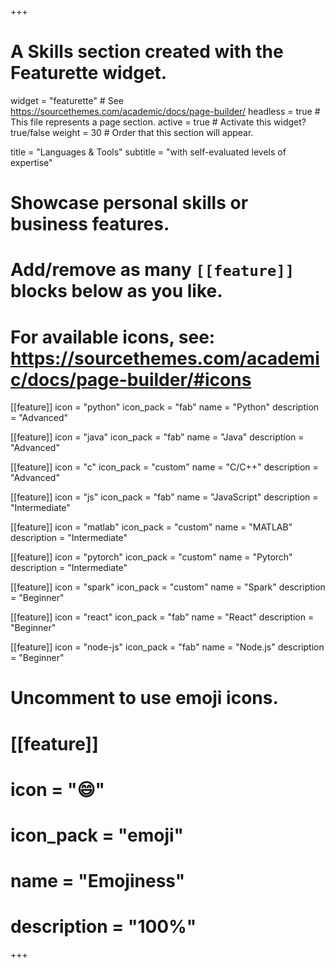 +++
# A Skills section created with the Featurette widget.
widget = "featurette"  # See https://sourcethemes.com/academic/docs/page-builder/
headless = true  # This file represents a page section.
active = true  # Activate this widget? true/false
weight = 30  # Order that this section will appear.

title = "Languages & Tools"
subtitle = "with self-evaluated levels of expertise"

# Showcase personal skills or business features.
# 
# Add/remove as many `[[feature]]` blocks below as you like.
# 
# For available icons, see: https://sourcethemes.com/academic/docs/page-builder/#icons

[[feature]]
  icon = "python"
  icon_pack = "fab"
  name = "Python"
  description = "Advanced"
  
[[feature]]
  icon = "java"
  icon_pack = "fab"
  name = "Java"
  description = "Advanced"  
  
[[feature]]
  icon = "c"
  icon_pack = "custom"
  name = "C/C++"
  description = "Advanced"

[[feature]]
  icon = "js"
  icon_pack = "fab"
  name = "JavaScript"
  description = "Intermediate"

[[feature]]
  icon = "matlab"
  icon_pack = "custom"
  name = "MATLAB"
  description = "Intermediate"

[[feature]]
  icon = "pytorch"
  icon_pack = "custom"
  name = "Pytorch"
  description = "Intermediate"

[[feature]]
  icon = "spark"
  icon_pack = "custom"
  name = "Spark"
  description = "Beginner"

[[feature]]
  icon = "react"
  icon_pack = "fab"
  name = "React"
  description = "Beginner"

[[feature]]
  icon = "node-js"
  icon_pack = "fab"
  name = "Node.js"
  description = "Beginner"


# Uncomment to use emoji icons.
# [[feature]]
#  icon = ":smile:"
#  icon_pack = "emoji"
#  name = "Emojiness"
#  description = "100%"  

+++
